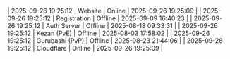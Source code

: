 | 2025-09-26 19:25:12 | Website | Online | 2025-09-26 19:25:09 |
| 2025-09-26 19:25:12 | Registration | Offline | 2025-09-09 16:40:23 |
| 2025-09-26 19:25:12 | Auth Server | Offline | 2025-08-18 09:33:31 |
| 2025-09-26 19:25:12 | Kezan (PvE) | Offline | 2025-08-03 17:58:02 |
| 2025-09-26 19:25:12 | Gurubashi (PvP) | Offline | 2025-08-23 21:44:06 |
| 2025-09-26 19:25:12 | Cloudflare | Online | 2025-09-26 19:25:09 |
